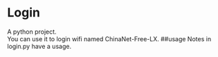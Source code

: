 # Login
A python project.  
You can use it to login wifi named ChinaNet-Free-LX.
##usage
Notes in login.py have a usage.
